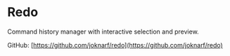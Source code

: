 # Redo

Command history manager with interactive selection and preview.

GitHub: [https://github.com/joknarf/redo](https://github.com/joknarf/redo)

